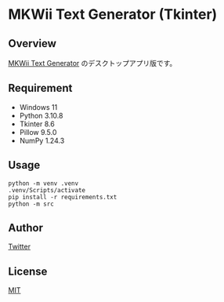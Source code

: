 # MKWii Text Generator (Tkinter)

## Overview
[MKWii Text Generator](https://github.com/NOKKY726/mkwii-text-generator/) のデスクトップアプリ版です。

## Requirement
- Windows 11
- Python 3.10.8
- Tkinter 8.6
- Pillow 9.5.0
- NumPy 1.24.3

## Usage
```
python -m venv .venv
.venv/Scripts/activate
pip install -r requirements.txt
python -m src
```

## Author
[Twitter](https://twitter.com/nkfrom_mkw/)

## License
[MIT](https://github.com/NOKKY726/mkwii-text-generator-tkinter/blob/main/LICENSE/)
